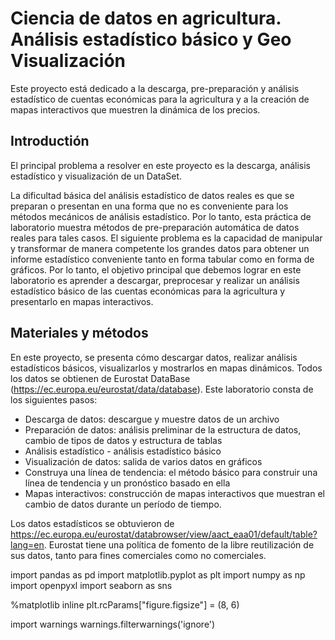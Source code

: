 # Ciencia de datos en agricultura. Análisis estadístico básico y Geo Visualización
Este proyecto está dedicado a la descarga, pre-preparación y análisis estadístico de cuentas económicas para la agricultura y a la creación de mapas interactivos que muestren la dinámica de los precios.

## Introductión
El principal problema a resolver en este proyecto es la descarga, análisis estadístico y visualización de un DataSet.

La dificultad básica del análisis estadístico de datos reales es que se preparan o presentan en una forma que no es conveniente para los métodos mecánicos de análisis estadístico. Por lo tanto, esta práctica de laboratorio muestra métodos de pre-preparación automática de datos reales para tales casos. El siguiente problema es la capacidad de manipular y transformar de manera competente los grandes datos para obtener un informe estadístico conveniente tanto en forma tabular como en forma de gráficos.
Por lo tanto, el objetivo principal que debemos lograr en este laboratorio es aprender a descargar, preprocesar y realizar un análisis estadístico básico de las cuentas económicas para la agricultura y presentarlo en mapas interactivos.
## Materiales y métodos 
En este proyecto, se presenta cómo descargar datos, realizar análisis estadísticos básicos, visualizarlos y mostrarlos en mapas dinámicos.
Todos los datos se obtienen de Eurostat DataBase (https://ec.europa.eu/eurostat/data/database). Este laboratorio consta de los siguientes pasos:
* Descarga de datos: descargue y muestre datos de un archivo
* Preparación de datos: análisis preliminar de la estructura de datos, cambio de tipos de datos y estructura de tablas
* Análisis estadístico - análisis estadístico básico
* Visualización de datos: salida de varios datos en gráficos
* Construya una línea de tendencia: el método básico para construir una línea de tendencia y un pronóstico basado en ella
* Mapas interactivos: construcción de mapas interactivos que muestran el cambio de datos durante un período de tiempo.

Los datos estadísticos se obtuvieron de https://ec.europa.eu/eurostat/databrowser/view/aact_eaa01/default/table?lang=en. Eurostat tiene una política de fomento de la libre reutilización de sus datos, tanto para fines comerciales como no comerciales.

import pandas as pd
import matplotlib.pyplot as plt
import numpy as np
import openpyxl 
import seaborn as sns

%matplotlib inline
plt.rcParams["figure.figsize"] = (8, 6)

import warnings
warnings.filterwarnings('ignore')
